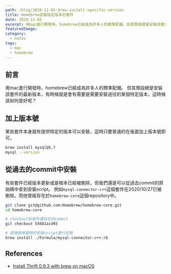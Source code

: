 ```yaml
---
path: /blog/2020-11-05-brew-install-specific-version
title: Homebrew安裝指定版本的套件
date: 2020-11-05
excerpt: 用mac進行開發時，homebrew已經成為許多人的標準配備。但其預設總是安裝該套件的最新版本，有時候就是會有需要是需要安裝過往的某個特定版本，這時候該如何是好呢？
featuredImage: 
category:
  - notes
tags:
  - mac
  - homebrew
---
```


## 前言

用mac進行開發時，homebrew已經成為許多人的標準配備。
但其預設總是安裝該套件的最新版本，有時候就是會有需要是需要安裝過往的某個特定版本，這時候該如何是好呢？

## 加上版本號

某些套件本身就有提供特定的版本可以安裝，這時只要普通的在後面加上版本號即可。

```bash
brew install mysql@5.7
mysql --version
```

## 從過去的commit中安裝

有些套件已經版本更新或是根本已經被刪除，但我們還是可以從過去commit的原始碼中拿到安裝script。
例如`mysql-connector-c++`這個套件在2020/10/27已被刪除。而他曾經存在於`homebrew-core`這個repository中。

```bash
git clone git@github.com:Homebrew/homebrew-core.git
cd homebrew-core

# checkout到套件還存在的commit
git checkout 55681acd93

# 直接使用當時的安裝script進行安裝
brew install ./Formula/mysql-connector-c++.rb
```

## References

- [Install Thrift 0.9.3 with brew on macOS](https://gist.github.com/timvlaer/721ba30f8fc6a7aac1b0190e132a4261)
